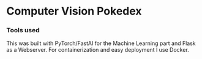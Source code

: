 # Computer Vision Pokedex

### Tools used

This was built with PyTorch/FastAI for the Machine Learning part and Flask as a Webserver. For containerization and easy deployment I use Docker. 
